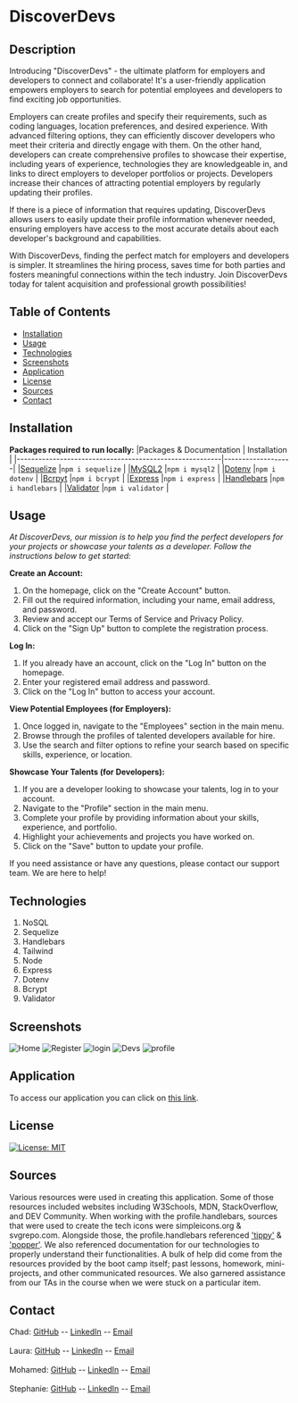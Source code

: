 # DiscoverDevs
## Description
Introducing "DiscoverDevs" - the ultimate platform for employers and developers to connect and collaborate! It's a user-friendly application empowers employers to search for potential employees and developers to find exciting job opportunities.

Employers can create profiles and specify their requirements, such as coding languages, location preferences, and desired experience. With advanced filtering options, they can efficiently discover developers who meet their criteria and directly engage with them. On the other hand, developers can create comprehensive profiles to showcase their expertise, including years of experience, technologies they are knowledgeable in, and links to direct employers to developer portfolios or projects. Developers increase their chances of attracting potential employers by regularly updating their profiles.

If there is a piece of information that requires updating, DiscoverDevs allows users to easily update their profile information whenever needed, ensuring employers have access to the most accurate details about each developer's background and capabilities.

With DiscoverDevs, finding the perfect match for employers and developers is simpler. It streamlines the hiring process, saves time for both parties and fosters meaningful connections within the tech industry. Join DiscoverDevs today for talent acquisition and professional growth possibilities!

## Table of Contents
- [Installation](#installation)
- [Usage](#usage)
- [Technologies](#technologies)
- [Screenshots](#screenshots)
- [Application](#application)
- [License](#license)
- [Sources](#sources)
- [Contact](#contact)

## Installation
**Packages required to run locally:**
|Packages & Documentation                                  | Installation     |
|---------------------------------------------------------|-------------------|
|[Sequelize](https://www.npmjs.com/package/sequelize)     |`npm i sequelize`  |
|[MySQL2](https://www.npmjs.com/package/mysql2)           |`npm i mysql2`     |
|[Dotenv](https://www.npmjs.com/package/dotenv)           |`npm i dotenv`     |
|[Bcrpyt](https://www.npmjs.com/package/bcrypt)           |`npm i bcrypt`     |
|[Express](https://www.npmjs.com/package/express)         |`npm i express`    |
|[Handlebars](https://www.npmjs.com/package/handlebars)   |`npm i handlebars` |
|[Validator](https://www.npmjs.com/package/validator)     |`npm i validator`  |


## Usage
<i>At DiscoverDevs, our mission is to help you find the perfect developers for your projects or showcase your talents as a developer. Follow the instructions below to get started:</i>

<b>Create an Account:</b>
1. On the homepage, click on the "Create Account" button.
2. Fill out the required information, including your name, email address, and password.
3. Review and accept our Terms of Service and Privacy Policy.
4. Click on the "Sign Up" button to complete the registration process.

<b>Log In:</b>
1. If you already have an account, click on the "Log In" button on the homepage.
2. Enter your registered email address and password.
3. Click on the "Log In" button to access your account.

<b>View Potential Employees (for Employers):</b>
1. Once logged in, navigate to the "Employees" section in the main menu.
2. Browse through the profiles of talented developers available for hire.
3. Use the search and filter options to refine your search based on specific skills, experience, or location.

<b>Showcase Your Talents (for Developers):</b>
1. If you are a developer looking to showcase your talents, log in to your account.
2. Navigate to the "Profile" section in the main menu.
3. Complete your profile by providing information about your skills, experience, and portfolio.
4. Highlight your achievements and projects you have worked on.
5. Click on the "Save" button to update your profile.

If you need assistance or have any questions, please contact our support team. We are here to help!

## Technologies
1. NoSQL
2. Sequelize
3. Handlebars
4. Tailwind
5. Node
6. Express
7. Dotenv
8. Bcrypt
9. Validator

## Screenshots
![Home](https://github.com/Prototype1309/DiscoverDevs/assets/126029841/ebe043f6-8edc-46b3-bae4-d60f11435efb)
![Register](https://github.com/Prototype1309/DiscoverDevs/assets/126029841/83662efa-9d38-44a2-87a0-1948f05c0d85)
![login](https://github.com/Prototype1309/DiscoverDevs/assets/126029841/bedd6283-9b16-4890-9b6c-bc28de6813a7)
![Devs](https://github.com/Prototype1309/DiscoverDevs/assets/126029841/c273df95-4f85-4c45-9d68-4a38af521f6b)
![profile](https://github.com/Prototype1309/DiscoverDevs/assets/126029841/fb1442a8-1bfe-45e6-acc3-51cd28b11add)

## Application
To access our application you can click on [this link](https://discoverdevs-2aa18af2a0dc.herokuapp.com/home). 

## License
[![License: MIT](https://img.shields.io/badge/License-MIT-yellow.svg)](https://opensource.org/licenses/MIT)

## Sources
Various resources were used in creating this application. Some of those resources included websites including W3Schools, MDN, StackOverflow, and DEV Community. When working with the profile.handlebars, sources that were used to create the tech icons were simpleicons.org & svgrepo.com. Alongside those, the profile.handlebars referenced ['tippy'](https://atomiks.github.io/tippyjs/) & ['popper'](https://popper.js.org/docs/v2/2). We also referenced documentation for our technologies to properly understand their functionalities. A bulk of help did come from the resources provided by the boot camp itself; past lessons, homework, mini-projects, and other communicated resources. We also garnered assistance from our TAs in the course when we were stuck on a particular item.

## Contact
Chad: [GitHub](https://github.com/obelisk477) -- [LinkedIn](https://www.linkedin.com/in/chad-batten-b712328a/) -- [Email](cwbatte2@gmail.com)
<br>
<br>
Laura: [GitHub](https://github.com/LJJordan124) -- [LinkedIn](https://www.linkedin.com/in/laura-jordan-510412241/) -- [Email](jordan3313.lj@gmail.com)
<br>
<br>
Mohamed: [GitHub](https://github.com/Prototype1309) -- [LinkedIn](https://www.linkedin.com/in/mohamed-hourri-92326813b/) -- [Email](simo.hourri@gmail.com)
<br>
<br>
Stephanie: [GitHub](https://github.com/HarrisSte) -- [LinkedIn](https://www.linkedin.com/in/stephanie-harris-5069aa224/) -- [Email](mailto:st3phanie.harris@gmail.com)



